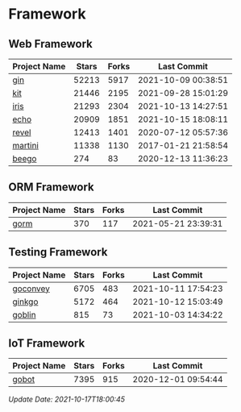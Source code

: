 # Framework

## Web Framework
| Project Name | Stars | Forks | Last Commit |
| ------------ | ----- | ----- | ----------- |
| [gin](https://github.com/gin-gonic/gin) | 52213 | 5917 | 2021-10-09 00:38:51 |
| [kit](https://github.com/go-kit/kit) | 21446 | 2195 | 2021-09-28 15:01:29 |
| [iris](https://github.com/kataras/iris) | 21293 | 2304 | 2021-10-13 14:27:51 |
| [echo](https://github.com/labstack/echo) | 20909 | 1851 | 2021-10-15 18:08:11 |
| [revel](https://github.com/revel/revel) | 12413 | 1401 | 2020-07-12 05:57:36 |
| [martini](https://github.com/go-martini/martini) | 11338 | 1130 | 2017-01-21 21:58:54 |
| [beego](https://github.com/astaxie/beego) | 274 | 83 | 2020-12-13 11:36:23 |

## ORM Framework
| Project Name | Stars | Forks | Last Commit |
| ------------ | ----- | ----- | ----------- |
| [gorm](https://github.com/jinzhu/gorm) | 370 | 117 | 2021-05-21 23:39:31 |

## Testing Framework
| Project Name | Stars | Forks | Last Commit |
| ------------ | ----- | ----- | ----------- |
| [goconvey](https://github.com/smartystreets/goconvey) | 6705 | 483 | 2021-10-11 17:54:23 |
| [ginkgo](https://github.com/onsi/ginkgo) | 5172 | 464 | 2021-10-12 15:03:49 |
| [goblin](https://github.com/franela/goblin) | 815 | 73 | 2021-10-03 14:34:22 |

## IoT Framework
| Project Name | Stars | Forks | Last Commit |
| ------------ | ----- | ----- | ----------- |
| [gobot](https://github.com/hybridgroup/gobot) | 7395 | 915 | 2020-12-01 09:54:44 |

*Update Date: 2021-10-17T18:00:45*